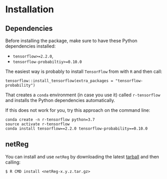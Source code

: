 # Installation

## Dependencies

Before installing the package, make sure to have these Python dependencies installed:

* `tensorflow>=2.2.0`,
* `tensorflow-probabiltiy>=0.10.0`

The easiest way is probably to install `TensorFlow` from with `R` and then call:

```{r}
tensorflow::install_tensorflow(extra_packages = "tensorflow-probability")
```

That creates a `conda` environment (in case you use it) called `r-tensorflow` and installs the Python dependencies automatically.

If this does not work for you, try this approach on the command line:

```{r}
conda create -n r-tensorflow python=3.7
source activate r-tensorflow
conda install tensorflow==2.2.0 tensorflow-probability==0.10.0
```

## netReg

You can install and use `netReg` by downloading the latest [tarball](https://github.com/dirmeier/netReg/releases) and then calling:

```{bash}
$ R CMD install <netReg-x.y.z.tar.gz>
```
